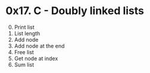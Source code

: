 # 0x17. C - Doubly linked lists

0. Print list
1. List length
2. Add node
3. Add node at the end
4. Free list
5. Get node at index
6. Sum list
